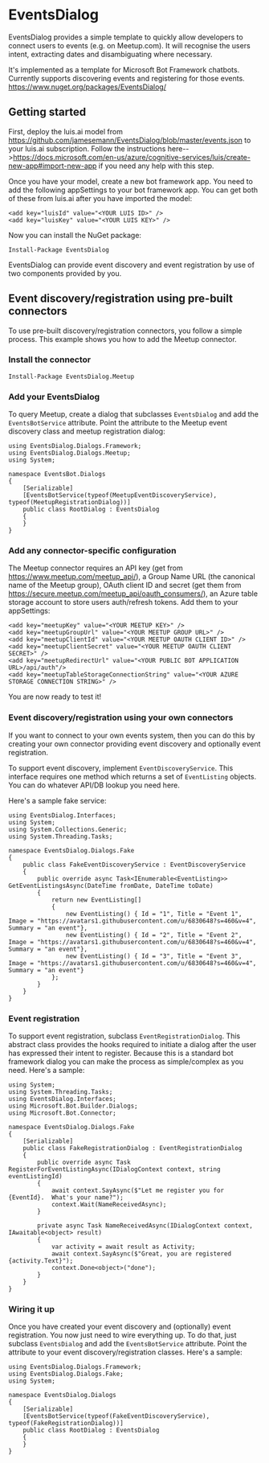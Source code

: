 # EventsDialog

EventsDialog provides a simple template to quickly allow developers to connect users to events (e.g. on Meetup.com).  It will recognise the users intent, extracting dates and disambiguating where necessary.

It's implemented as a template for Microsoft Bot Framework chatbots.  
Currently supports discovering events and registering for those events.
https://www.nuget.org/packages/EventsDialog/


## Getting started

First, deploy the luis.ai model from https://github.com/jamesemann/EventsDialog/blob/master/events.json to your luis.ai subscription.  Follow the instructions here-->https://docs.microsoft.com/en-us/azure/cognitive-services/luis/create-new-app#import-new-app if you need any help with this step.

Once you have your model, create a new bot framework app. You need to add the following appSettings to your bot framework app. You can get both of these from luis.ai after you have imported the model:

```
<add key="luisId" value="<YOUR LUIS ID>" />
<add key="luisKey" value="<YOUR LUIS KEY>" />
```

Now you can install the NuGet package:

```
Install-Package EventsDialog
```

EventsDialog can provide event discovery and event registration by use of two components provided by you.


## Event discovery/registration using pre-built connectors

To use pre-built discovery/registration connectors, you follow a simple process.  This example shows you how to add the Meetup connector.

### Install the connector

```
Install-Package EventsDialog.Meetup
```

### Add your EventsDialog

To query Meetup, create a dialog that subclasses `EventsDialog` and add the `EventsBotService` attribute.  Point the attribute to the Meetup event discovery class and meetup registration dialog:

```
using EventsDialog.Dialogs.Framework;
using EventsDialog.Dialogs.Meetup;
using System;

namespace EventsBot.Dialogs
{
    [Serializable]
    [EventsBotService(typeof(MeetupEventDiscoveryService), typeof(MeetupRegistrationDialog))]
    public class RootDialog : EventsDialog
    {
    }
}
```

### Add any connector-specific configuration

The Meetup connector requires an API key (get from https://www.meetup.com/meetup_api/), a Group Name URL (the canonical name of the Meetup group), OAuth client ID and secret (get them from https://secure.meetup.com/meetup_api/oauth_consumers/), an Azure table storage account to store users auth/refresh tokens.  Add them to your appSettings:

```
<add key="meetupKey" value="<YOUR MEETUP KEY>" />
<add key="meetupGroupUrl" value="<YOUR MEETUP GROUP URL>" />
<add key="meetupClientId" value="<YOUR MEETUP OAUTH CLIENT ID>" />
<add key="meetupClientSecret" value="<YOUR MEETUP OAUTH CLIENT SECRET>" />
<add key="meetupRedirectUrl" value="<YOUR PUBLIC BOT APPLICATION URL>/api/auth"/>
<add key="meetupTableStorageConnectionString" value="<YOUR AZURE STORAGE CONNECTION STRING>" />
```

You are now ready to test it!

### Event discovery/registration using your own connectors

If you want to connect to your own events system, then you can do this by creating your own connector providing event discovery and optionally event registration.

To support event discovery, implement `EventDiscoveryService`. This interface requires one method which returns a set of `EventListing` objects. You can do whatever API/DB lookup you need here.  

Here's a sample fake service:

```
using EventsDialog.Interfaces;
using System;
using System.Collections.Generic;
using System.Threading.Tasks;

namespace EventsDialog.Dialogs.Fake
{
    public class FakeEventDiscoveryService : EventDiscoveryService
    {
        public override async Task<IEnumerable<EventListing>> GetEventListingsAsync(DateTime fromDate, DateTime toDate)
        {
            return new EventListing[]
            {
                new EventListing() { Id = "1", Title = "Event 1", Image = "https://avatars1.githubusercontent.com/u/6830648?s=460&v=4", Summary = "an event"},
                new EventListing() { Id = "2", Title = "Event 2", Image = "https://avatars1.githubusercontent.com/u/6830648?s=460&v=4", Summary = "an event"},
                new EventListing() { Id = "3", Title = "Event 3", Image = "https://avatars1.githubusercontent.com/u/6830648?s=460&v=4", Summary = "an event"}
            };
        }
    }
}
```

### Event registration

To support event registration, subclass `EventRegistrationDialog`. This abstract class provides the hooks required to initiate a dialog after the user has expressed their intent to register.  Because this is a standard bot framework dialog you can make the process as simple/complex as you need. Here's a sample:

```
using System;
using System.Threading.Tasks;
using EventsDialog.Interfaces;
using Microsoft.Bot.Builder.Dialogs;
using Microsoft.Bot.Connector;

namespace EventsDialog.Dialogs.Fake
{
    [Serializable]
    public class FakeRegistrationDialog : EventRegistrationDialog
    {
        public override async Task RegisterForEventListingAsync(IDialogContext context, string eventListingId)
        {
            await context.SayAsync($"Let me register you for {EventId}.  What's your name?");
            context.Wait(NameReceivedAsync);
        }

        private async Task NameReceivedAsync(IDialogContext context, IAwaitable<object> result)
        {
            var activity = await result as Activity;
            await context.SayAsync($"Great, you are registered {activity.Text}");
            context.Done<object>("done");
        }
    }
}
```

### Wiring it up

Once you have created your event discovery and (optionally) event registration. You now just need to wire everything up.  To do that, just subclass `EventsDialog` and add the `EventsBotService` attribute.  Point the attribute to your event discovery/registration classes.  Here's a sample:

```
using EventsDialog.Dialogs.Framework;
using EventsDialog.Dialogs.Fake;
using System;

namespace EventsDialog.Dialogs
{
    [Serializable]
    [EventsBotService(typeof(FakeEventDiscoveryService), typeof(FakeRegistrationDialog))]
    public class RootDialog : EventsDialog
    {
    }
}
```
